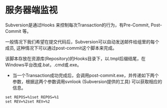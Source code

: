 # 服务器端监视

Subversion是通过Hooks 来控制每次Transaction的行为，有Pre-Commit, Post-Commit 等。

一般情况下我们希望在提交代码后，Subversion可以自动发送邮件给组里的每个成员, 这种情况下可以通过post-commit这个脚本来完成。       

该脚本存放在资源库(Repository)的Hooks目录下，以.tmpl后缀结尾，在Windows平台改成.bat，.cmd或.exe。  

- 当一个Transaction成功完成后，会调用post-commit.exe，并传递如下两个参数，根据这两个参数调用svnlook (Subversion提供的工具) 可以获取相应的信息。  
    
```
set REPOS=%1set REPOS=%1           
set REV=%2set REV=%2
```

